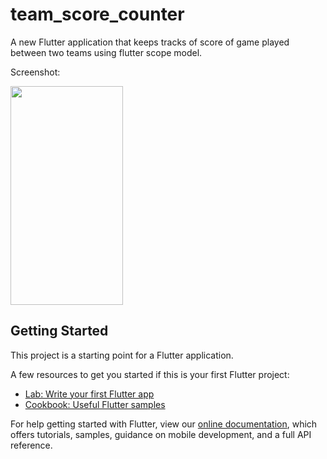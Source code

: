 # team_score_counter

A new Flutter application that keeps tracks of score of game played between two teams using flutter scope model.

Screenshot: 

<img align="center" src="https://1.bp.blogspot.com/-hE56bkFsvKk/XEiaXoC9FqI/AAAAAAAATbI/r84_bjHmtukfvSMExZn9QYRKIA9Kld0VQCLcBGAs/s320/Screen%2BShot%2B2019-01-23%2Bat%2B10.15.04%2BPM.png" height="350" width="180">

## Getting Started

This project is a starting point for a Flutter application.

A few resources to get you started if this is your first Flutter project:

- [Lab: Write your first Flutter app](https://flutter.io/docs/get-started/codelab)
- [Cookbook: Useful Flutter samples](https://flutter.io/docs/cookbook)

For help getting started with Flutter, view our 
[online documentation](https://flutter.io/docs), which offers tutorials, 
samples, guidance on mobile development, and a full API reference.
